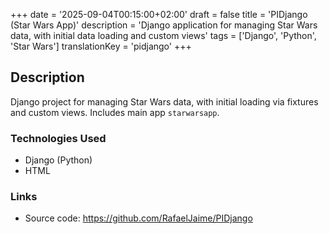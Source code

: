 +++
date = '2025-09-04T00:15:00+02:00'
draft = false
title = 'PIDjango (Star Wars App)'
description = 'Django application for managing Star Wars data, with initial data loading and custom views'
tags = ['Django', 'Python', 'Star Wars']
translationKey = 'pidjango'
+++

## Description

Django project for managing Star Wars data, with initial loading via fixtures and custom views. Includes main app `starwarsapp`.

### Technologies Used

- Django (Python)
- HTML

### Links

- Source code: https://github.com/RafaelJaime/PIDjango
